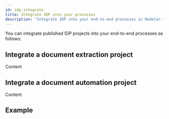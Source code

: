 ```yaml
---
id: idp-integrate
title: Integrate IDP into your processes
description: "Integrate IDP into your end-to-end processes in Modeler."
---
```


You can integrate published IDP projects into your end-to-end processes as follows:

## Integrate a document extraction project

Content

## Integrate a document automation project

Content

## Example
